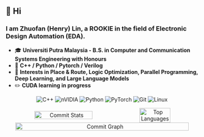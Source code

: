 ## 🦫 Hi

### I am Zhuofan (Henry) Lin, a ROOKIE in the field of Electronic Design Automation (EDA).

- 🎓 **Universiti Putra Malaysia - B.S. in Computer and Communication Systems Engineering with Honours**
- 👾 **C++ / Python / Pytorch / Verilog**
- 🔬 **Interests in Place & Route, Logic Optimization, Parallel Programming, Deep Learning, and Large Language Models**
- ✏️ **CUDA learning in progress**

<div align="center">
  
![C++](https://img.shields.io/badge/c++-%2300599C.svg?style=for-the-badge&logo=c%2B%2B&logoColor=white) 
![nVIDIA](https://img.shields.io/badge/cuda-000000.svg?style=for-the-badge&logo=nVIDIA&logoColor=green)
![Python](https://img.shields.io/badge/python-3670A0?style=for-the-badge&logo=python&logoColor=ffdd54)
![PyTorch](https://img.shields.io/badge/PyTorch-%23EE4C2C.svg?style=for-the-badge&logo=PyTorch&logoColor=white)
![Git](https://img.shields.io/badge/Git-F05032?style=for-the-badge&logo=git&logoColor=white)
![Linux](https://img.shields.io/badge/Linux-FCC624?style=for-the-badge&logo=linux&logoColor=black)
</div>

<div align="center" style="display: flex; flex-direction: column; gap: 0px;">
  <!-- First row with two columns -->
  <div style="display: flex; justify-content: center; align-items: center; flex-wrap: wrap;">
    <img src="https://github-readme-streak-stats-five-psi.vercel.app?user=henrylin46&theme=vue&hide_border=true" alt="Commit Stats" width="55%">
    <img src="https://github-readme-stats-sable-zeta-43.vercel.app/api/top-langs?username=henrylin46&hide=php,html,javascript,css&layout=compact&hide_border=true&theme=vue" alt="Top Languages" width="40%">
  </div>
  
  <!-- Second row with one column -->
  <div style="display: flex; justify-content: center; align-items: center; flex-wrap: wrap;">
    <img src="https://github-readme-activity-graph.vercel.app/graph?username=henrylin46&theme=github-light&area=true" alt="Commit Graph" width="95%">
  </div>
</div>
